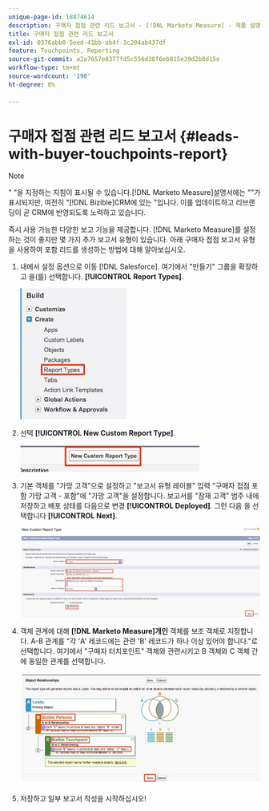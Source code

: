 ```yaml
---
unique-page-id: 18874614
description: 구매자 접점 관련 리드 보고서 - [!DNL Marketo Measure] - 제품 설명서
title: 구매자 접점 관련 리드 보고서
exl-id: 0376abb0-5eed-41bb-ab4f-3c204ab437df
feature: Touchpoints, Reporting
source-git-commit: a2a7657e8377fd5c556d38f6eb815e39d2b8d15e
workflow-type: tm+mt
source-wordcount: '190'
ht-degree: 0%

---
```


# 구매자 접점 관련 리드 보고서 {#leads-with-buyer-touchpoints-report}

>[!NOTE]
>
>&quot; &quot;을 지정하는 지침이 표시될 수 있습니다.[!DNL Marketo Measure]설명서에는 &quot;&quot;가 표시되지만, 여전히 &quot;[!DNL Bizible]CRM에 있는 &quot;입니다. 이를 업데이트하고 리브랜딩이 곧 CRM에 반영되도록 노력하고 있습니다.

즉시 사용 가능한 다양한 보고 기능을 제공합니다. [!DNL Marketo Measure]를 설정하는 것이 좋지만 몇 가지 추가 보고서 유형이 있습니다. 아래 구매자 접점 보고서 유형을 사용하여 포함 리드를 생성하는 방법에 대해 알아보십시오.

1. 내에서 설정 옵션으로 이동 [!DNL Salesforce]. 여기에서 &quot;만들기&quot; 그룹을 확장하고 을(를) 선택합니다. **[!UICONTROL Report Types]**.

   ![](assets/1.jpg)

1. 선택 **[!UICONTROL New Custom Report Type]**.

   ![](assets/2.jpg)

1. 기본 객체를 &quot;가망 고객&quot;으로 설정하고 &quot;보고서 유형 레이블&quot; 입력 &quot;구매자 접점 포함 가망 고객 - 포함&quot;에 &quot;가망 고객&quot;을 설정합니다. 보고서를 &quot;잠재 고객&quot; 범주 내에 저장하고 배포 상태를 다음으로 변경 **[!UICONTROL Deployed]**. 그런 다음 을 선택합니다 **[!UICONTROL Next]**.

   ![](assets/3.jpg)

1. 객체 관계에 대해 **[!DNL Marketo Measure]개인** 객체를 보조 객체로 지정합니다. A-B 관계를 &quot;각 &#39;A&#39; 레코드에는 관련 &#39;B&#39; 레코드가 하나 이상 있어야 합니다.&quot;로 선택합니다. 여기에서 &quot;구매자 터치포인트&quot; 객체와 관련시키고 B 객체와 C 객체 간에 동일한 관계를 선택합니다.

   ![](assets/4.jpg)

1. 저장하고 일부 보고서 작성을 시작하십시오!
